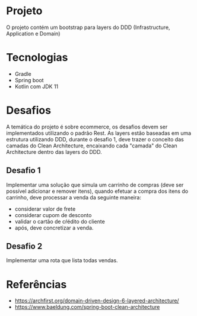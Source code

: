 # Projeto

O projeto contém um bootstrap para layers do DDD (Infrastructure, Application e Domain)

# Tecnologias

- Gradle
- Spring boot
- Kotlin com JDK 11

# Desafios

A temática do projeto é sobre ecommerce, os desafios devem ser implementados utilizando o padrão Rest.
As layers estão baseadas em uma estrutura utilizando DDD, durante o desafio 1, deve trazer o conceito das camadas do Clean Architecture, encaixando cada "camada" do  Clean Architecture dentro das layers do DDD.

## Desafio 1

Implementar uma solução que simula um carrinho de compras (deve ser possível adicionar e remover itens), quando efetuar a compra dos itens do carrinho, deve processar a venda da seguinte maneira:

- considerar valor de frete
- considerar cupom de desconto
- validar o cartão de cŕédito do cliente
- após, deve concretizar a venda. 

## Desafio 2

Implementar uma rota que lista todas vendas.

# Referências

- https://archfirst.org/domain-driven-design-6-layered-architecture/
- https://www.baeldung.com/spring-boot-clean-architecture


